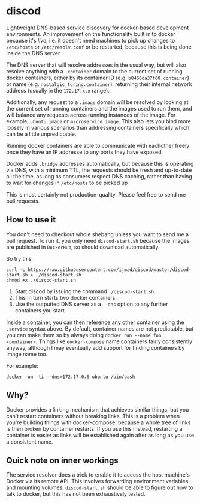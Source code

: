 # discod
Lightweight DNS-based service discovery for docker-based development environments. An improvement on the functionality built in to docker because it's *live*, i.e. it doesn't need machines to pick up changes to `/etc/hosts` or `/etc/resolv.conf` or be restarted, because this is being done inside the DNS server.

The DNS server that will resolve addresses in the usual way, but will also resolve anything with a `.container` domain to the current set of running docker containers, either by its container ID (e.g. `b0466da37f60.container`) or name (e.g. `nostalgic_turing.container`), returning their internal network address (usually in the `172.17.x.x` range).

Additionally, any request to a `.image` domain will be resolved by looking at the current set of running containers and the images used to run them, and will balance any requests across running instances of the image. For example, `ubuntu.image` or `microservice.image`. This also lets you bind more loosely in various scenarios than addressing containers specifically which can be a little unpredictable.

Running docker containers are able to communicate with eachother freely once they have an IP addresse to any ports they have exposed.

Docker adds `.bridge` addresses automatically, but because this is operating via DNS, with a minimum TTL, the requests should be fresh and up-to-date all the time, as long as consumers respect DNS caching, rather than having to wait for changes in `/etc/hosts` to be picked up

This is most certainly not production-quality.
Please feel free to send me pull requests.

## How to use it

You don't need to checkout whole shebang unless you want to send me a pull request. To run it, you only need `discod-start.sh` because the images are published in `DockerHub`, so should download automatically. 

So try this:

```
curl -L https://raw.githubusercontent.com/ijmad/discod/master/discod-start.sh > ./discod-start.sh
chmod +x ./discod-start.sh
```

1. Start discod by issuing the command `./discod-start.sh`.
2. This in turn starts two docker containers.
3. Use the outputted DNS server as a `--dns` option to any further containers you start.

Inside a container, you can then reference any other container using the `.service` syntax above. By default, container names are not predictable, but you can make them so by always doing `docker run --name foo <container>`. Things like `docker-compose` name containers fairly consistently anyway, although I may eventually add support for finding containers by image name too.

For example:

```
docker run -ti --dns=172.17.0.6 ubuntu /bin/bash
```

## Why?

Docker provides a linking mechanism that achieves similar things, but you can't restart containers without breaking links. This is a problem when you're building things with docker-compose, because a whole tree of links is then broken by container restarts. If you use this instead, restarting a container is easier as links will be established again after as long as you use a consistent name.

## Quick note on inner workings

The service resolver does a trick to enable it to access the host machine's Docker via its remote API. This involves forwarding environment variables and mounting volumes. `discod-start.sh` should be able to figure out how to talk to docker, but this has not been exhaustively tested.
